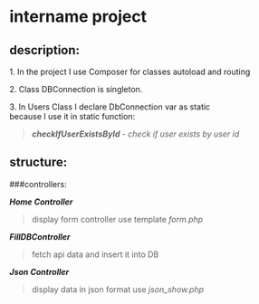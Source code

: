 # intername project
## description:
<p>
1. In the project I use Composer
for classes autoload and routing 
</p>
<p>
2. Class DBConnection is singleton.
</p>
3. In Users Class I declare DbConnection var as static<br>
    because I use it in static function:

>***checkIfUserExistsById*** - *check if user exists by user id*

## structure:

###controllers:

***Home Controller***

>display form controller
> use template *form.php*

***FillDBController***

>fetch api data and insert it into DB

***Json Controller***

>display data in json format
> use *json_show.php*

 

